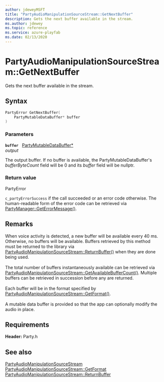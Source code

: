 ```yaml
---
author: jdeweyMSFT
title: "PartyAudioManipulationSourceStream::GetNextBuffer"
description: Gets the next buffer available in the stream.
ms.author: jdewey
ms.topic: reference
ms.service: azure-playfab
ms.date: 02/13/2020
---
```


# PartyAudioManipulationSourceStream::GetNextBuffer  

Gets the next buffer available in the stream.  

## Syntax  
  
```cpp
PartyError GetNextBuffer(  
    PartyMutableDataBuffer* buffer  
)  
```  
  
### Parameters  
  
**`buffer`** &nbsp; [PartyMutableDataBuffer*](../../../structs/partymutabledatabuffer.md)  
*output*  
  
The output buffer. If no buffer is available, the PartyMutableDataBuffer's *bufferByteCount* field will be 0 and its *buffer* field will be nullptr.  
  
  
### Return value  
PartyError
  
```c_partyErrorSuccess``` if the call succeeded or an error code otherwise. The human-readable form of the error code can be retrieved via [PartyManager::GetErrorMessage()](../../PartyManager/methods/partymanager_geterrormessage.md).
  
## Remarks  
  
When voice activity is detected, a new buffer will be available every 40 ms. Otherwise, no buffers will be available. Buffers retrieved by this method must be returned to the library via [PartyAudioManipulationSourceStream::ReturnBuffer()](partyaudiomanipulationsourcestream_returnbuffer.md) when they are done being used. <br /><br /> The total number of buffers instantaneously available can be retrieved via [PartyAudioManipulationSourceStream::GetAvailableBufferCount()](partyaudiomanipulationsourcestream_getavailablebuffercount.md). Multiple buffers can be retrieved in succession before any are returned.   <br /><br /> Each buffer will be in the format specified by [PartyAudioManipulationSourceStream::GetFormat()](partyaudiomanipulationsourcestream_getformat.md).   <br /><br /> A mutable data buffer is provided so that the app can optionally modify the audio in place.
  
## Requirements  
  
**Header:** Party.h
  
## See also  
[PartyAudioManipulationSourceStream](../partyaudiomanipulationsourcestream.md)  
[PartyAudioManipulationSourceStream::GetFormat](partyaudiomanipulationsourcestream_getformat.md)  
[PartyAudioManipulationSourceStream::ReturnBuffer](partyaudiomanipulationsourcestream_returnbuffer.md)
  
  
